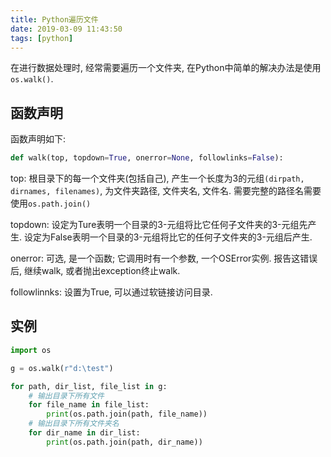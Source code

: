 ```yaml
---
title: Python遍历文件
date: 2019-03-09 11:43:50
tags: [python]
---
```



在进行数据处理时, 经常需要遍历一个文件夹, 在Python中简单的解决办法是使用`os.walk()`.

## 函数声明

函数声明如下:

```py
def walk(top, topdown=True, onerror=None, followlinks=False):
```

<!-- more -->
top: 根目录下的每一个文件夹(包括自己), 产生一个长度为3的元组`(dirpath, dirnames, filenames)`, 为文件夹路径, 文件夹名, 文件名. 需要完整的路径名需要使用`os.path.join()`

topdown: 设定为Ture表明一个目录的3-元组将比它任何子文件夹的3-元组先产生. 设定为False表明一个目录的3-元组将比它的任何子文件夹的3-元组后产生.

onerror: 可选, 是一个函数; 它调用时有一个参数, 一个OSError实例. 报告这错误后, 继续walk, 或者抛出exception终止walk.

followlinnks: 设置为True, 可以通过软链接访问目录.

## 实例

```py
import os

g = os.walk(r"d:\test")

for path, dir_list, file_list in g:
    # 输出目录下所有文件
    for file_name in file_list:
        print(os.path.join(path, file_name))
    # 输出目录下所有文件夹名
    for dir_name in dir_list:
        print(os.path.join(path, dir_name))
```

